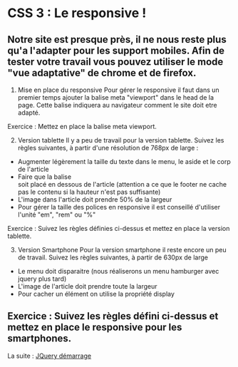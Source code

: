 # CSS 3 : Le responsive !
Notre site est presque près, il ne nous reste plus qu'a l'adapter pour les support mobiles. Afin de tester votre travail vous pouvez utiliser le mode "vue adaptative" de chrome et de firefox.
---
1. Mise en place du responsive
Pour gérer le responsive il faut dans un premier temps ajouter la balise meta "viewport" dans le head de la page. Cette balise indiquera au navigateur comment le site doit etre adapté.

Exercice : Mettez en place la balise meta viewport.

2. Version tablette
Il y a peu de travail pour la version tablette. Suivez les règles suivantes, à partir d'une résolution de 768px de large :

* Augmenter légèrement la taille du texte dans le menu, le aside et le corp de l'article
* Faire que la balise <aside> soit placé en dessous de l'article (attention a ce que le footer ne cache pas le contenu si la hauteur n'est pas suffisante)
* L'image dans l'article doit prendre 50% de la largeur
* Pour gérer la taille des polices en responsive il est conseillé d'utiliser l'unité "em", "rem" ou "%"

Exercice : Suivez les règles définies ci-dessus et mettez en place la version tablette.

3. Version Smartphone
Pour la version smartphone il reste encore un peu de travail. Suivez les règles suivantes, à partir de 630px de large

* Le menu doit disparaitre (nous réaliserons un menu hamburger avec jquery plus tard)
* L'image de l'article doit prendre toute la largeur
* Pour cacher un élément on utilise la propriété display

Exercice : Suivez les règles défini ci-dessus et mettez en place le responsive pour les smartphones.
---
La suite : [JQuery démarrage](https://github.com/simplon-roanne/front-end-prairie/tree/master/ex7)